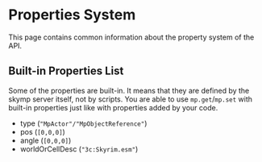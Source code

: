 # Properties System

This page contains common information about the property system of the API.

## Built-in Properties List

Some of the properties are built-in. It means that they are defined by the skymp server itself, not by scripts. You are able to use `mp.get`/`mp.set` with built-in properties just like with properties added by your code.

- type (`"MpActor"/"MpObjectReference"`)
- pos (`[0,0,0]`)
- angle (`[0,0,0]`)
- worldOrCellDesc (`"3c:Skyrim.esm"`)
